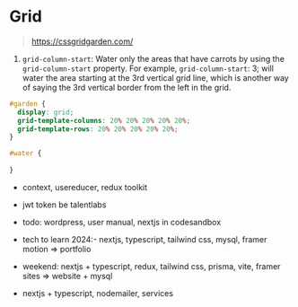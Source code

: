 # Grid

> https://cssgridgarden.com/


1. `grid-column-start`: Water only the areas that have carrots by using the `grid-column-start` property. For example, `grid-column-start`: 3; will water the area starting at the 3rd vertical grid line, which is another way of saying the 3rd vertical border from the left in the grid.

```css
#garden {
  display: grid;
  grid-template-columns: 20% 20% 20% 20% 20%;
  grid-template-rows: 20% 20% 20% 20% 20%;
}

#water {
  
}
```

- context, usereducer, redux toolkit

- jwt token be talentlabs
- todo: wordpress, user manual, nextjs in codesandbox
- tech to learn 2024:- nextjs, typescript, tailwind css, mysql, framer motion => portfolio
- weekend: nextjs + typescript, redux, tailwind css, prisma, vite, framer sites => website + mysql
- nextjs + typescript, nodemailer, services